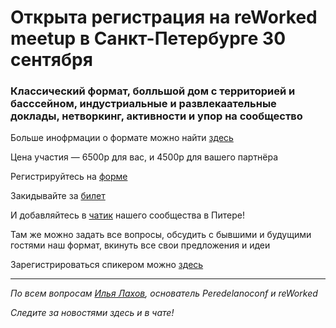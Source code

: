# Открыта регистрация на **reWorked meetup** в Санкт-Петербурге 30 сентября

### Классический формат, болльшой дом с территорией и басссейном, индустриальные и развлекаательные доклады, нетворкинг, активности и упор на сообщество

Больше инофрмации о формате можно найти [здесь](/./confs/standard.md)

Цена участия — 6500р для вас, и 4500р для вашего партнёра

Регистрируйтесь на [форме]( https://docs.google.com/forms/d/1d7QskdzUdi8aGSdfpA6eLXTSovoheNMWzZwopPauyjg)

Закидывайте за [билет](/./guides/how-to-pay.md)

И добавляйтесь в [чатик]( https://t.me/piter_meetup) нашего сообщества в Питере! 

Там же можно задать все вопросы, обсудить с бывшими и будущими гостями наш формат, вкинуть все свои предложения и идеи

Зарегистрироваться спикером можно [здесь](/./guides/tech-speech.md)

---

_По всем вопросам [Илья Лахов](https://t.me/ilakhov), основатель Peredelanoconf и reWorked_

_Следите за новостями здесь и в чате!_
